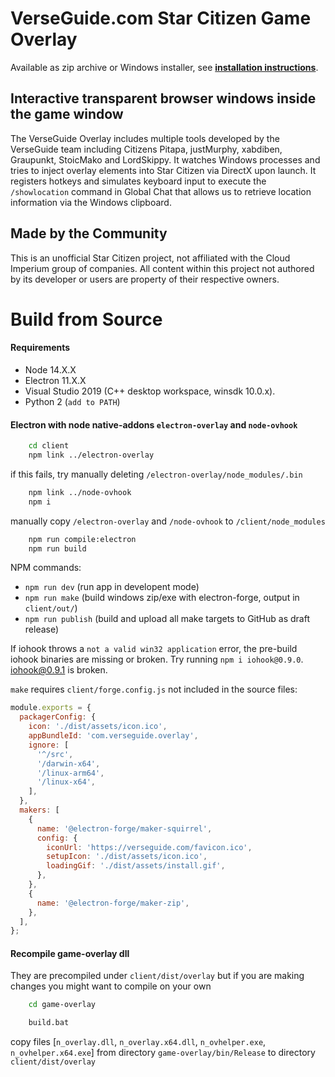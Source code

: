# VerseGuide.com Star Citizen Game Overlay 

Available as zip archive or Windows installer, see  **[installation instructions](https://github.com/gulbrillo/VerseGuide-overlay/wiki/installation)**.

## Interactive transparent browser windows inside the game window

The VerseGuide Overlay includes multiple tools developed by the VerseGuide team including Citizens Pitapa, justMurphy, xabdiben, Graupunkt, StoicMako and LordSkippy.
It watches Windows processes and tries to inject overlay elements into Star Citizen via DirectX upon launch. It registers hotkeys and simulates keyboard input to execute the `/showlocation` command in Global Chat that allows us to retrieve location information via the Windows clipboard.

## Made by the Community

This is an unofficial Star Citizen project, not affiliated with the Cloud Imperium group of companies. All content within this project not authored by its developer or users are property of their respective owners.

# Build from Source

#### Requirements

- Node 14.X.X
- Electron 11.X.X
- Visual Studio 2019 (C++ desktop workspace, winsdk 10.0.x).
- Python 2 (`add to PATH`)

#### Electron with node native-addons `electron-overlay` and `node-ovhook`

```bash
    cd client
    npm link ../electron-overlay
```
if this fails, try manually deleting `/electron-overlay/node_modules/.bin`
```bash
    npm link ../node-ovhook
    npm i
```
manually copy `/electron-overlay` and `/node-ovhook` to `/client/node_modules`
```bash
    npm run compile:electron
    npm run build
```

NPM commands:
- `npm run dev` (run app in developent mode)
- `npm run make` (build windows zip/exe with electron-forge, output in `client/out/`)
- `npm run publish` (build and upload all make targets to GitHub as draft release)

If iohook throws a `not a valid win32 application` error, the pre-build iohook binaries are missing or broken. Try running `npm i iohook@0.9.0`. iohook@0.9.1 is broken.

`make` requires `client/forge.config.js` not included in the source files:

```javascript
module.exports = {
  packagerConfig: {
    icon: './dist/assets/icon.ico',
    appBundleId: 'com.verseguide.overlay',
    ignore: [
      '^/src',
      '/darwin-x64',
      '/linux-arm64',
      '/linux-x64',
    ],
  },
  makers: [
    {
      name: '@electron-forge/maker-squirrel',
      config: {
        iconUrl: 'https://verseguide.com/favicon.ico',
        setupIcon: './dist/assets/icon.ico',
        loadingGif: './dist/assets/install.gif',
      },
    },
    {
      name: '@electron-forge/maker-zip',
    },
  ],
};
```

#### Recompile game-overlay dll

They are precompiled under `client/dist/overlay` but if you are making changes you might want to compile on your own

```bash
    cd game-overlay

    build.bat
```

copy files [`n_overlay.dll`, `n_overlay.x64.dll`, `n_ovhelper.exe`, `n_ovhelper.x64.exe`] from directory `game-overlay/bin/Release` to directory `client/dist/overlay`
